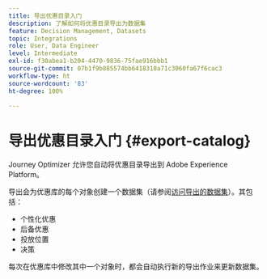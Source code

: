 ```yaml
---
title: 导出优惠目录入门
description: 了解如何将优惠目录导出为数据集
feature: Decision Management, Datasets
topic: Integrations
role: User, Data Engineer
level: Intermediate
exl-id: f30abea1-b204-4470-9836-75fae916bbb1
source-git-commit: 07b1f9b885574bb6418310a71c3060fa67f6cac3
workflow-type: ht
source-wordcount: '83'
ht-degree: 100%

---
```


# 导出优惠目录入门 {#export-catalog}

Journey Optimizer 允许您自动将优惠目录导出到 Adobe Experience Platform。

导出会为优惠库的每个对象创建一个数据集（请参阅[访问导出的数据集](../export-catalog/access-dataset.md)）。其包括：

* 个性化优惠
* 后备优惠
* 投放位置
* 决策

每次在优惠库中修改其中一个对象时，都会自动执行新的导出作业来更新数据集。

<!--
>[!NOTE]
>
>This feature is not enabled by default. If you want to use it, reach out to your Adobe contact to have it activated for your catalog. Once it is enabled, export jobs will be automated and will require no action from your side.
-->
